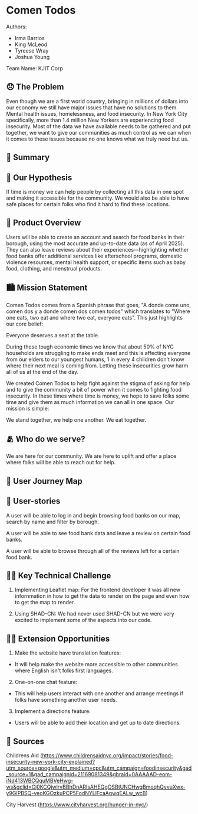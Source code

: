 # Comen Todos

Authors:

- Irma Barrios
- King McLeod
- Tyreese Wray
- Joshua Young

Team Name: KJIT Corp

## 😞 The Problem

Even though we are a first world country, bringing in millions of dollars into our economy we still have major issues that have no solutions to them. Mental health issues, homelessness, and food insecurity. In New York City specifically, more than 1.4 million New Yorkers are experiencing food insecurity. Most of the data we have available needs to be gathered and put together, we want to give our communities as much control as we can when it comes to these issues because no one knows what we truly need but us.

## 📝 Summary

<!-- content goes below -->

<!-- content goes above -->

## 🤔 Our Hypothesis

If time is money we can help people by collecting all this data in one spot and making it accessible for the community. We would also be able to have safe places for certain folks who find it hard to find these locations.

## 📱 Product Overview

Users will be able to create an account and search for food banks in their borough, using the most accurate and up-to-date data (as of April 2025). They can also leave reviews about their experiences—highlighting whether food banks offer additional services like afterschool programs, domestic violence resources, mental health support, or specific items such as baby food, clothing, and menstrual products.

## 🏙️ Mission Statement

Comen Todos comes from a Spanish phrase that goes, "A donde come uno, comen dos y a donde comen dos comen todos" which translates to "Where one eats, two eat and where two eat, everyone eats". This just highlights our core belief:

Everyone deserves a seat at the table.

During these tough economic times we know that about 50% of NYC households are struggling to make ends meet and this is affecting everyone from our elders to our youngest humans, 1 in every 4 children don't know where their next meal is coming from. Letting these insecurities grow harm all of us at the end of the day.

We created Comen Todos to help fight against the stigma of asking for help and to give the community a bit of power when it comes to fighting food insecurity. In these times where time is money, we hope to save folks some time and give them as much information we can all in one space. Our mission is simple:

We stand together, we help one another.
We eat together.

## 🫂 Who do we serve?

We are here for our community. We are here to uplift and offer a place where folks will be able to reach out for help.

## 🧳 User Journey Map

<!-- content goes below -->

<!-- content goes above -->

## 👥 User-stories

A user will be able to log in and begin browsing food banks on our map, search by name and filter by borough.

A user will be able to see food bank data and leave a review on certain food banks.

A user will be able to browse through all of the reviews left for a certain food bank.

## 🧗‍♂️ Key Technical Challenge

1. Implementing Leaflet map: For the frontend developer it was all new infornmation in how to get the data to render on the page and even how to get the map to render.

2. Using SHAD-CN: We had never used SHAD-CN but we were very excited to implement some of the aspects into our code.

## 🏋🏽 Extension Opportunities

1. Make the website have translation features:

- It will help make the website more accessible to other communities where English isn't folks first languages.

2. One-on-one chat feature:

- This will help users interact with one another and arrange meetings if folks have something another user needs.

3. Implement a directions feature:

- Users will be able to add their location and get up to date directions.

## 📒 Sources

Childrens Aid (https://www.childrensaidnyc.org/impact/stories/food-insecurity-new-york-city-explained?utm_source=google&utm_medium=cpc&utm_campaign=foodinsecurity&gad_source=1&gad_campaignid=21169081349&gbraid=0AAAAAD-eom-iNd413WBCQquMBVeHwg-ws&gclid=Cj0KCQjwlrvBBhDnARIsAHEQgOSBtUNCHwgBmoqhQvvuXwx-y9GIPBSQ-veoKGOzkuPCP5FodNYLlFcaAqwqEALw_wcB)

City Harvest (https://www.cityharvest.org/hunger-in-nyc/)
